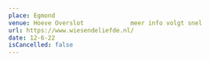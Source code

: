```yaml
---
place: Egmond
venue: Hoeve Overslot             meer info volgt snel
url: https://www.wiesendeliefde.nl/
date: 12-6-22
isCancelled: false
---
```

